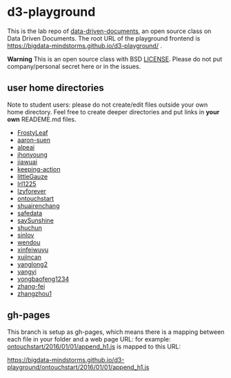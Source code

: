 # d3-playground

This is the lab repo of [data-driven-documents](https://github.com/bigdata-mindstorms/data-driven-documents), an open source class on Data Driven Documents. The root URL of the playground frontend is https://bigdata-mindstorms.github.io/d3-playground/ .

**Warning**
This is an open source class with BSD [LICENSE](LICENSE). Please do not put company/personal secret here or in the issues.


## user home directories

Note to student users: please do not create/edit files outside your own home directory. Feel free to create deeper directories and put links in **your own** READEME.md files.

- [FrostyLeaf](FrostyLeaf)
- [aaron-suen](aaron-suen)
- [alpeai](alpeai)
- [jhonyoung](jhonyoung)
- [jiawuai](jiawuai)
- [keeping-action](keeping-action)
- [littleGauze](littleGauze)
- [lrl1225](lrl1225)
- [lzyforever](lzyforever)
- [ontouchstart](ontouchstart)
- [shuairenchang](shuairenchang)
- [safedata](safedata)
- [saySunshine](saySunshine)	
- [shuchun](shuchun)
- [sinlov](sinlov)
- [wendou](wendou)
- [xinfeiwuyu](xinfeiwuyu)
- [xujincan](xujincan)
- [yanglong2](yanglong2)
- [yangyi](yangyi)
- [yongbaofeng1234](yongbaofeng1234)
- [zhang-fei](zhang-fei)
- [zhangzhou1](zhangzhou1)


## gh-pages

This branch is setup as gh-pages, which means there is a mapping between each file in your folder and a web page URL: for example:
[ontouchstart/2016/01/01/append_h1.js](ontouchstart/2016/01/01/append_h1.js) is mapped to this URL:

https://bigdata-mindstorms.github.io/d3-playground/ontouchstart/2016/01/01/append_h1.js
